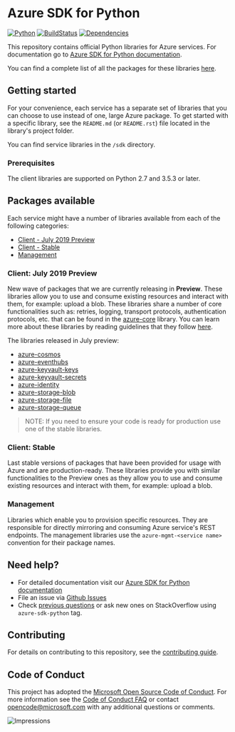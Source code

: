 # Azure SDK for Python

[![Python](https://img.shields.io/pypi/pyversions/azure-core.svg?maxAge=2592000)](https://pypi.python.org/pypi/azure/) [![BuildStatus](https://dev.azure.com/azure-sdk/public/_apis/build/status/46?branchName=master)](https://dev.azure.com/azure-sdk/public/_build/latest?definitionId=46&branchName=master) [![Dependencies](https://img.shields.io/badge/dependencies-analyzed-blue.svg)](https://azuresdkartifacts.blob.core.windows.net/azure-sdk-for-python/dependencies/dependencies.html)

This repository contains official Python libraries for Azure services. For documentation go to [Azure SDK for Python documentation](http://aka.ms/python-docs).

You can find a complete list of all the packages for these libraries [here](./packages.md).

## Getting started

For your convenience, each service has a separate set of libraries that you can choose to use instead of one, large Azure package. To get started with a specific library, see the `README.md` (or `README.rst`) file located in the library's project folder.

You can find service libraries in the `/sdk` directory.

### Prerequisites
The client libraries are supported on Python 2.7 and 3.5.3 or later.

## Packages available
Each service might have a number of libraries available from each of the following categories:
* [Client - July 2019 Preview](#Client-July-2019-Preview)
* [Client - Stable](#Client-Stable)
* [Management](#Management)


### Client: July 2019 Preview
New wave of packages that we are currently releasing in **Preview**. These libraries allow you to use and consume existing resources and interact with them, for example: upload a blob. These libraries share a number of core functionalities such as: retries, logging, transport protocols, authentication protocols, etc. that can be found in the [azure-core](./sdk/core/azure-core) library. You can learn more about these libraries by reading guidelines that they follow [here](https://azuresdkspecs.z5.web.core.windows.net/PythonSpec.html).

The libraries released in July preview:

- [azure-cosmos](./sdk/cosmos/azure-cosmos)
- [azure-eventhubs](./sdk/eventhub/azure-eventhubs)
- [azure-keyvault-keys](./sdk/keyvault/azure-keyvault-keys)
- [azure-keyvault-secrets](./sdk/keyvault/azure-keyvault-secrets)
- [azure-identity](./sdk/identity/azure-identity)
- [azure-storage-blob](./sdk/storage/azure-storage-blob)
- [azure-storage-file](./sdk/storage/azure-storage-file)
- [azure-storage-queue](./sdk/storage/azure-storage-queue)

>NOTE: If you need to ensure your code is ready for production use one of the stable libraries.


### Client: Stable
Last stable versions of packages that have been provided for usage with Azure and are production-ready. These libraries provide you with similar functionalities to the Preview ones as they allow you to use and consume existing resources and interact with them, for example: upload a blob.

### Management
Libraries which enable you to provision specific resources. They are responsible for directly mirroring and consuming Azure service's REST endpoints. The management libraries use the `azure-mgmt-<service name>` convention for their package names.

## Need help?
* For detailed documentation visit our [Azure SDK for Python documentation](aka.ms/python-docs)
* File an issue via [Github Issues](../../issues)
* Check [previous questions](https://stackoverflow.com/questions/tagged/azure-sdk-python) or ask new ones on StackOverflow using `azure-sdk-python` tag.

## Contributing
For details on contributing to this repository, see the [contributing guide](CONTRIBUTING.md).

## Code of Conduct

This project has adopted the [Microsoft Open Source Code of Conduct](https://opensource.microsoft.com/codeofconduct/). For more information see the [Code of Conduct FAQ](https://opensource.microsoft.com/codeofconduct/faq/) or contact [opencode@microsoft.com](mailto:opencode@microsoft.com) with any additional questions or comments.

![Impressions](https://azure-sdk-impressions.azurewebsites.net/api/impressions/azure-sdk-for-python%2FREADME.png)

